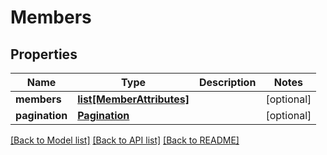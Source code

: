 # Members

## Properties
Name | Type | Description | Notes
------------ | ------------- | ------------- | -------------
**members** | [**list[MemberAttributes]**](MemberAttributes.md) |  | [optional] 
**pagination** | [**Pagination**](Pagination.md) |  | [optional] 

[[Back to Model list]](../README.md#documentation-for-models) [[Back to API list]](../README.md#documentation-for-api-endpoints) [[Back to README]](../README.md)


